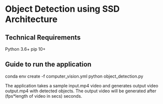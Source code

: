 # Object Detection using SSD Architecture

## Technical Requirements
Python 3.6+
pip 10+

## Guide to run the application

conda env create -f computer_vision.yml
python object_detection.py

The application takes a sample input.mp4 video and generates output video output.mp4 with detected objects.
The output video will be generated after (fps*length of video in secs) seconds.



